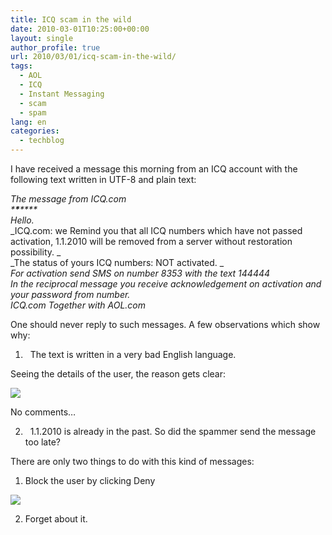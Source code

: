 ```yaml
---
title: ICQ scam in the wild
date: 2010-03-01T10:25:00+00:00
layout: single
author_profile: true
url: 2010/03/01/icq-scam-in-the-wild/
tags:
  - AOL
  - ICQ
  - Instant Messaging
  - scam
  - spam
lang: en
categories: 
  - techblog
---
```

I have received a message this morning from an ICQ account with the following text written in UTF-8 and plain text:

_The message from ICQ.com_  
_\***\***\****_  
_Hello._  
_ICQ.com: we Remind you that all ICQ numbers which have not passed activation, 1.1.2010 will be removed from a server without restoration possibility. _  
_The status of yours ICQ numbers: NOT activated. _  
_For activation send SMS on number 8353 with the text 144444_  
_In the reciprocal message you receive acknowledgement on activation and your password from number._  
_ICQ.com Together with AOL.com_

One should never reply to such messages. A few observations which show why:

1.   The text is written in a very bad English language.

Seeing the details of the user, the reason gets clear:

[![](http://4.bp.blogspot.com/_vaUVXcmC3OI/S4uOc6v79ZI/AAAAAAAABCM/c0oXMTE3nyM/s640/icqdetails.png)](http://4.bp.blogspot.com/_vaUVXcmC3OI/S4uOc6v79ZI/AAAAAAAABCM/c0oXMTE3nyM/s1600-h/icqdetails.png)



No comments…

2.   1.1.2010 is already in the past. So did the spammer send the message too late?

There are only two things to do with this kind of messages:  
1. Block the user by clicking Deny

[![](http://1.bp.blogspot.com/_vaUVXcmC3OI/S4uOf_TEJdI/AAAAAAAABCU/TdLI86snwao/s640/icq-block.png)](http://1.bp.blogspot.com/_vaUVXcmC3OI/S4uOf_TEJdI/AAAAAAAABCU/TdLI86snwao/s1600-h/icq-block.png)

2. Forget about it.